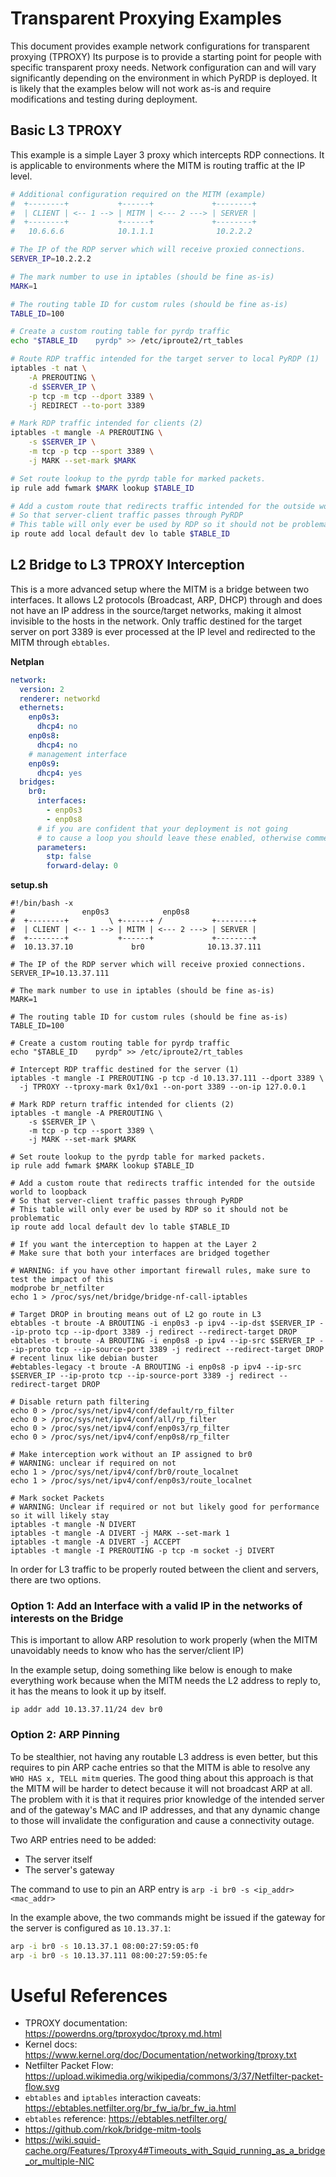 # Transparent Proxying Examples

This document provides example network configurations for transparent
proxying (TPROXY) Its purpose is to provide a starting point for
people with specific transparent proxy needs. Network configuration
can and will vary significantly depending on the environment in which
PyRDP is deployed. It is likely that the examples below will not work
as-is and require modifications and testing during deployment.


## Basic L3 TPROXY

This example is a simple Layer 3 proxy which intercepts RDP
connections.  It is applicable to environments where the MITM is
routing traffic at the IP level.

```bash
# Additional configuration required on the MITM (example)
#  +--------+           +------+             +--------+
#  | CLIENT | <-- 1 --> | MITM | <--- 2 ---> | SERVER |
#  +--------+           +------+             +--------+
#   10.6.6.6            10.1.1.1              10.2.2.2

# The IP of the RDP server which will receive proxied connections.
SERVER_IP=10.2.2.2

# The mark number to use in iptables (should be fine as-is)
MARK=1

# The routing table ID for custom rules (should be fine as-is)
TABLE_ID=100

# Create a custom routing table for pyrdp traffic
echo "$TABLE_ID    pyrdp" >> /etc/iproute2/rt_tables

# Route RDP traffic intended for the target server to local PyRDP (1)
iptables -t nat \
    -A PREROUTING \
    -d $SERVER_IP \
    -p tcp -m tcp --dport 3389 \
    -j REDIRECT --to-port 3389

# Mark RDP traffic intended for clients (2)
iptables -t mangle -A PREROUTING \
    -s $SERVER_IP \
    -m tcp -p tcp --sport 3389 \
    -j MARK --set-mark $MARK

# Set route lookup to the pyrdp table for marked packets.
ip rule add fwmark $MARK lookup $TABLE_ID

# Add a custom route that redirects traffic intended for the outside world to loopback
# So that server-client traffic passes through PyRDP
# This table will only ever be used by RDP so it should not be problematic
ip route add local default dev lo table $TABLE_ID
```


## L2 Bridge to L3 TPROXY Interception

This is a more advanced setup where the MITM is a bridge between two interfaces. It allows L2 protocols (Broadcast, ARP,
DHCP) through and does not have an IP address in the source/target networks, making it almost invisible to the hosts in
the network. Only traffic destined for the target server on port 3389 is ever processed at the IP level and redirected
to the MITM through `ebtables`.


**Netplan**
```yaml
network:
  version: 2
  renderer: networkd
  ethernets:
    enp0s3:
      dhcp4: no
    enp0s8:
      dhcp4: no
    # management interface
    enp0s9:
      dhcp4: yes
  bridges:
    br0:
      interfaces:
        - enp0s3
        - enp0s8
      # if you are confident that your deployment is not going
      # to cause a loop you should leave these enabled, otherwise comment them
      parameters:
        stp: false
        forward-delay: 0
```

**setup.sh**

```shell
#!/bin/bash -x
#               enp0s3            enp0s8
#  +--------+         \ +------+ /           +--------+
#  | CLIENT | <-- 1 --> | MITM | <--- 2 ---> | SERVER |
#  +--------+           +------+             +--------+
#  10.13.37.10             br0              10.13.37.111

# The IP of the RDP server which will receive proxied connections.
SERVER_IP=10.13.37.111

# The mark number to use in iptables (should be fine as-is)
MARK=1

# The routing table ID for custom rules (should be fine as-is)
TABLE_ID=100

# Create a custom routing table for pyrdp traffic
echo "$TABLE_ID    pyrdp" >> /etc/iproute2/rt_tables

# Intercept RDP traffic destined for the server (1)
iptables -t mangle -I PREROUTING -p tcp -d 10.13.37.111 --dport 3389 \
  -j TPROXY --tproxy-mark 0x1/0x1 --on-port 3389 --on-ip 127.0.0.1

# Mark RDP return traffic intended for clients (2)
iptables -t mangle -A PREROUTING \
    -s $SERVER_IP \
    -m tcp -p tcp --sport 3389 \
    -j MARK --set-mark $MARK

# Set route lookup to the pyrdp table for marked packets.
ip rule add fwmark $MARK lookup $TABLE_ID

# Add a custom route that redirects traffic intended for the outside world to loopback
# So that server-client traffic passes through PyRDP
# This table will only ever be used by RDP so it should not be problematic
ip route add local default dev lo table $TABLE_ID

# If you want the interception to happen at the Layer 2
# Make sure that both your interfaces are bridged together

# WARNING: if you have other important firewall rules, make sure to test the impact of this
modprobe br_netfilter
echo 1 > /proc/sys/net/bridge/bridge-nf-call-iptables

# Target DROP in brouting means out of L2 go route in L3
ebtables -t broute -A BROUTING -i enp0s3 -p ipv4 --ip-dst $SERVER_IP --ip-proto tcp --ip-dport 3389 -j redirect --redirect-target DROP
ebtables -t broute -A BROUTING -i enp0s8 -p ipv4 --ip-src $SERVER_IP --ip-proto tcp --ip-source-port 3389 -j redirect --redirect-target DROP
# recent linux like debian buster
#ebtables-legacy -t broute -A BROUTING -i enp0s8 -p ipv4 --ip-src $SERVER_IP --ip-proto tcp --ip-source-port 3389 -j redirect --redirect-target DROP

# Disable return path filtering
echo 0 > /proc/sys/net/ipv4/conf/default/rp_filter
echo 0 > /proc/sys/net/ipv4/conf/all/rp_filter
echo 0 > /proc/sys/net/ipv4/conf/enp0s3/rp_filter
echo 0 > /proc/sys/net/ipv4/conf/enp0s8/rp_filter

# Make interception work without an IP assigned to br0
# WARNING: unclear if required on not
echo 1 > /proc/sys/net/ipv4/conf/br0/route_localnet
echo 1 > /proc/sys/net/ipv4/conf/enp0s3/route_localnet

# Mark socket Packets
# WARNING: Unclear if required or not but likely good for performance so it will likely stay
iptables -t mangle -N DIVERT
iptables -t mangle -A DIVERT -j MARK --set-mark 1
iptables -t mangle -A DIVERT -j ACCEPT
iptables -t mangle -I PREROUTING -p tcp -m socket -j DIVERT
```

In order for L3 traffic to be properly routed between the client and servers, there are two options.

### Option 1: Add an Interface with a valid IP in the networks of interests on the Bridge

This is important to allow ARP resolution to work properly (when the MITM unavoidably needs to know who has the
server/client IP)

In the example setup, doing something like below is enough to make everything work because when the MITM needs the L2
address to reply to, it has the means to look it up by itself.

```
ip addr add 10.13.37.11/24 dev br0
```

### Option 2: ARP Pinning

To be stealthier, not having any routable L3 address is even better, but this requires to pin ARP cache entries so that
the MITM is able to resolve any `WHO HAS x, TELL mitm` queries. The good thing about this approach is that the MITM will
be harder to detect because it will not broadcast ARP at all. The problem with it is that it requires prior knowledge of
the intended server and of the gateway's MAC and IP addresses, and that any dynamic change to those will invalidate the
configuration and cause a connectivity outage.

Two ARP entries need to be added:

- The server itself
- The server's gateway

The command to use to pin an ARP entry is `arp -i br0 -s <ip_addr> <mac_addr>`

In the example above, the two commands might be issued if the gateway for the server is configured as `10.13.37.1`:

```bash
arp -i br0 -s 10.13.37.1 08:00:27:59:05:f0
arp -i br0 -s 10.13.37.111 08:00:27:59:05:fe
```

# Useful References

* TPROXY documentation: https://powerdns.org/tproxydoc/tproxy.md.html
* Kernel docs: https://www.kernel.org/doc/Documentation/networking/tproxy.txt
* Netfilter Packet Flow: https://upload.wikimedia.org/wikipedia/commons/3/37/Netfilter-packet-flow.svg
* `ebtables` and `iptables` interaction caveats: https://ebtables.netfilter.org/br_fw_ia/br_fw_ia.html
* `ebtables` reference: https://ebtables.netfilter.org/
* https://github.com/rkok/bridge-mitm-tools
* https://wiki.squid-cache.org/Features/Tproxy4#Timeouts_with_Squid_running_as_a_bridge_or_multiple-NIC
